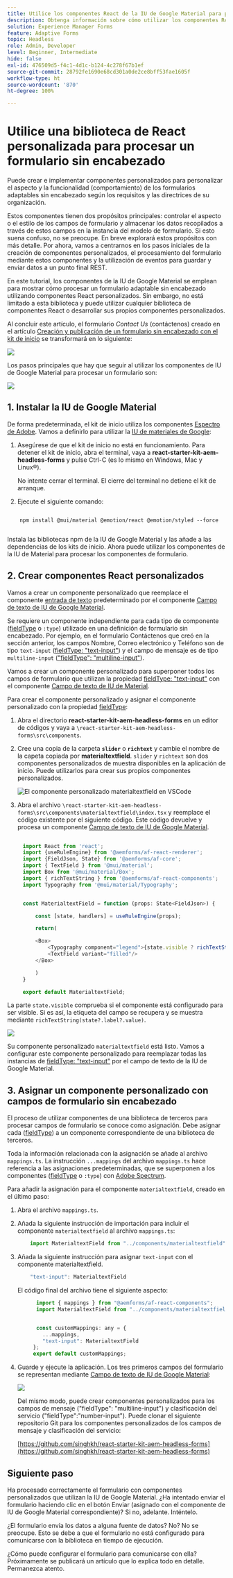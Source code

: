```yaml
---
title: Utilice los componentes React de la IU de Google Material para procesar un formulario sin encabezado
description: Obtenga información sobre cómo utilizar los componentes React de la IU de Google Material para procesar un formulario sin encabezado. Esta guía exhaustiva le guía por el proceso paso a paso para crear componentes personalizados de formularios adaptables sin encabezado para asignar y utilizar los componentes React de la IU de Google Material para aplicar estilo a un formulario adaptable sin encabezado.
solution: Experience Manager Forms
feature: Adaptive Forms
topic: Headless
role: Admin, Developer
level: Beginner, Intermediate
hide: false
exl-id: 476509d5-f4c1-4d1c-b124-4c278f67b1ef
source-git-commit: 28792fe1690e68cd301a0de2ce8bff53fae1605f
workflow-type: ht
source-wordcount: '870'
ht-degree: 100%

---
```



# Utilice una biblioteca de React personalizada para procesar un formulario sin encabezado

<!-- This article is completely missing the image ALT tags (descriptions) for each added image asset. That is impacting the CQI score for Experience Manager in a negative way. Be sure you add the required missing image ALT tags.  -->

Puede crear e implementar componentes personalizados para personalizar el aspecto y la funcionalidad (comportamiento) de los formularios adaptables sin encabezado según los requisitos y las directrices de su organización.

Estos componentes tienen dos propósitos principales: controlar el aspecto o el estilo de los campos de formulario y almacenar los datos recopilados a través de estos campos en la instancia del modelo de formulario. Si esto suena confuso, no se preocupe. En breve explorará estos propósitos con más detalle. Por ahora, vamos a centrarnos en los pasos iniciales de la creación de componentes personalizados, el procesamiento del formulario mediante estos componentes y la utilización de eventos para guardar y enviar datos a un punto final REST.

En este tutorial, los componentes de la IU de Google Material se emplean para mostrar cómo procesar un formulario adaptable sin encabezado utilizando componentes React personalizados. Sin embargo, no está limitado a esta biblioteca y puede utilizar cualquier biblioteca de componentes React o desarrollar sus propios componentes personalizados.

Al concluir este artículo, el formulario _Contact Us_ (contáctenos) creado en el artículo [Creación y publicación de un formulario sin encabezado con el kit de inicio](create-and-publish-a-headless-form.md) se transformará en lo siguiente:

![](assets/headless-adaptive-form-with-google-material-ui-components.png)


Los pasos principales que hay que seguir al utilizar los componentes de IU de Google Material para procesar un formulario son:

![](assets/headless-forms-graphics-source-main.svg)

## &#x200B;1. Instalar la IU de Google Material

De forma predeterminada, el kit de inicio utiliza los componentes [Espectro de Adobe](https://spectrum.adobe.com/). Vamos a definirlo para utilizar la [IU de materiales de Google](https://mui.com/):

1. Asegúrese de que el kit de inicio no está en funcionamiento. Para detener el kit de inicio, abra el terminal, vaya a **react-starter-kit-aem-headless-forms** y pulse Ctrl-C (es lo mismo en Windows, Mac y Linux®).

   No intente cerrar el terminal. El cierre del terminal no detiene el kit de arranque.

1. Ejecute el siguiente comando:

```shell
    
    npm install @mui/material @emotion/react @emotion/styled --force
    
```

Instala las bibliotecas npm de la IU de Google Material y las añade a las dependencias de los kits de inicio. Ahora puede utilizar los componentes de la IU de Material para procesar los componentes de formulario.


## &#x200B;2. Crear componentes React personalizados

Vamos a crear un componente personalizado que reemplace el componente [entrada de texto](https://spectrum.adobe.com/page/text-field/) predeterminado por el componente [Campo de texto de IU de Google Material](https://mui.com/material-ui/react-text-field/).

Se requiere un componente independiente para cada tipo de componente ([fieldType](https://opensource.adobe.com/aem-forms-af-runtime/storybook/?path=/story/reference-json-properties-fieldtype--text-input) o `:type`) utilizado en una definición de formulario sin encabezado. Por ejemplo, en el formulario Contáctenos que creó en la sección anterior, los campos Nombre, Correo electrónico y Teléfono son de tipo `text-input` ([fieldType: &quot;text-input&quot;](https://opensource.adobe.com/aem-forms-af-runtime/storybook/?path=/docs/adaptive-form-components-text-input-field--def)) y el campo de mensaje es de tipo `multiline-input` ([&quot;fieldType&quot;: &quot;multiline-input&quot;](https://opensource.adobe.com/aem-forms-af-runtime/storybook/?path=/docs/reference-json-properties-fieldtype--multiline-input)).


Vamos a crear un componente personalizado para superponer todos los campos de formulario que utilizan la propiedad [fieldType: &quot;text-input&quot;](https://opensource.adobe.com/aem-forms-af-runtime/storybook/?path=/docs/adaptive-form-components-text-input-field--def) con el componente [Campo de texto de IU de Material](https://mui.com/material-ui/react-text-field/).


Para crear el componente personalizado y asignar el componente personalizado con la propiedad [fieldType](https://opensource.adobe.com/aem-forms-af-runtime/storybook/?path=/docs/adaptive-form-components-text-input-field--def):

1. Abra el directorio **react-starter-kit-aem-headless-forms** en un editor de códigos y vaya a `\react-starter-kit-aem-headless-forms\src\components`.


1. Cree una copia de la carpeta **`slider`** o **`richtext`** y cambie el nombre de la capeta copiada por **materialtextfield**. `slider` y `richtext` son dos componentes personalizados de muestra disponibles en la aplicación de inicio. Puede utilizarlos para crear sus propios componentes personalizados.

   ![El componente personalizado materialtextfield en VSCode](/help/assets/richtext-custom-component-in-vscode.png)

1. Abra el archivo `\react-starter-kit-aem-headless-forms\src\components\materialtextfield\index.tsx` y reemplace el código existente por el siguiente código. Este código devuelve y procesa un componente [Campo de texto de IU de Google Material](https://mui.com/material-ui/react-text-field/).

```JavaScript
 
     import React from 'react';
     import {useRuleEngine} from '@aemforms/af-react-renderer';
     import {FieldJson, State} from '@aemforms/af-core';
     import { TextField } from '@mui/material';
     import Box from '@mui/material/Box';
     import { richTextString } from '@aemforms/af-react-components';
     import Typography from '@mui/material/Typography';


     const MaterialtextField = function (props: State<FieldJson>) {

         const [state, handlers] = useRuleEngine(props);

         return(

         <Box>
             <Typography component="legend">{state.visible ? richTextString(state?.label?.value): ""} </Typography>
             <TextField variant="filled"/>
         </Box>

         )
     }

     export default MaterialtextField;
```


La parte `state.visible` comprueba si el componente está configurado para ser visible. Si es así, la etiqueta del campo se recupera y se muestra mediante `richTextString(state?.label?.value)`.

![](/help/assets/material-text-field.png)


Su componente personalizado `materialtextfield` está listo. Vamos a configurar este componente personalizado para reemplazar todas las instancias de [fieldType: &quot;text-input&quot;](https://opensource.adobe.com/aem-forms-af-runtime/storybook/?path=/docs/adaptive-form-components-text-input-field--def) por el campo de texto de la IU de Google Material.

## &#x200B;3. Asignar un componente personalizado con campos de formulario sin encabezado

El proceso de utilizar componentes de una biblioteca de terceros para procesar campos de formulario se conoce como asignación. Debe asignar cada ([fieldType](https://opensource.adobe.com/aem-forms-af-runtime/storybook/?path=/story/reference-json-properties-fieldtype--text-input)) a un componente correspondiente de una biblioteca de terceros.

Toda la información relacionada con la asignación se añade al archivo `mappings.ts`. La instrucción `...mappings` del archivo `mappings.ts` hace referencia a las asignaciones predeterminadas, que se superponen a los componentes ([fieldType](https://opensource.adobe.com/aem-forms-af-runtime/storybook/?path=/story/reference-json-properties-fieldtype--text-input) o `:type`) con [Adobe Spectrum](https://spectrum.adobe.com/page/text-field/).

Para añadir la asignación para el componente `materialtextfield`, creado en el último paso:

1. Abra el archivo `mappings.ts`.

1. Añada la siguiente instrucción de importación para incluir el componente `materialtextfield` al archivo `mappings.ts`:


   ```JavaScript
       import MaterialtextField from "../components/materialtextfield";
   ```

1. Añada la siguiente instrucción para asignar `text-input` con el componente materialtextfield.


   ```JavaScript
       "text-input": MaterialtextField
   ```

   El código final del archivo tiene el siguiente aspecto:

   ```JavaScript
         import { mappings } from "@aemforms/af-react-components";
         import MaterialtextField from "../components/materialtextfield";
   
   
         const customMappings: any = {
           ...mappings,
           "text-input": MaterialtextField
        };
        export default customMappings;
   ```

1. Guarde y ejecute la aplicación. Los tres primeros campos del formulario se representan mediante [Campo de texto de IU de Google Material](https://mui.com/material-ui/react-text-field/):

   ![](assets/material-text-field-form-rendetion.png)


   Del mismo modo, puede crear componentes personalizados para los campos de mensaje (&quot;fieldType&quot;: &quot;multiline-input&quot;) y clasificación del servicio (&quot;fieldType&quot;:&quot;number-input&quot;). Puede clonar el siguiente repositorio Git para los componentes personalizados de los campos de mensaje y clasificación del servicio:

   [https://github.com/singhkh/react-starter-kit-aem-headless-forms](https://github.com/singhkh/react-starter-kit-aem-headless-forms)

## Siguiente paso

Ha procesado correctamente el formulario con componentes personalizados que utilizan la IU de Google Material. ¿Ha intentado enviar el formulario haciendo clic en el botón Enviar (asignado con el componente de IU de Google Material correspondiente)? Si no, adelante. Inténtelo.

¿El formulario envía los datos a alguna fuente de datos? No? No se preocupe. Esto se debe a que el formulario no está configurado para comunicarse con la biblioteca en tiempo de ejecución.

¿Cómo puede configurar el formulario para comunicarse con ella? Próximamente se publicará un artículo que lo explica todo en detalle. Permanezca atento.
